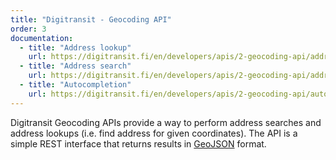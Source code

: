 ```yaml
---
title: "Digitransit - Geocoding API"
order: 3
documentation:
  - title: "Address lookup"
    url: https://digitransit.fi/en/developers/apis/2-geocoding-api/address-lookup/
  - title: "Address search"
    url: https://digitransit.fi/en/developers/apis/2-geocoding-api/address-search/
  - title: "Autocompletion"
    url: https://digitransit.fi/en/developers/apis/2-geocoding-api/autocomplete/
---
```


Digitransit Geocoding APIs provide a way to perform address searches and address lookups (i.e. find address for given coordinates). The API is a simple REST interface that returns results in [GeoJSON](https://en.wikipedia.org/wiki/GeoJSON) format.
